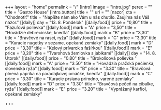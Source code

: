 +++
layout = "home"
permalink = "/"
[intro]
image = "intro.jpg"
perex = ""
title = "Gastro House"
[intro.button]
title = ""
url = ""
[nazor]
cta = "Ohodnotiť"
title = "Napíšte nám ako Vám u nás chutilo. Zaujíma nás Váš názor."
[[daily]]
day = "13. 8. Pondelok"
[[daily.food]]
price = "0,80"
title = "Fazuľová polievka"
[[daily.food]]
mark = "A"
price = "3,50"
title = "Hovädzie debrecínske, knedľa"
[[daily.food]]
mark = "B"
price = "3,30"
title = "Bravčové na rasci, ryža"
[[daily.food]]
mark = "C"
price = "3,30"
title = "Kuracie nugetky v sezame, opekané zemiaky"
[[daily.food]]
mark = "D"
price = "3,30"
title = "Kelový prívarok s fašírkou"
[[daily.food]]
mark = "E"
price = "3,20"
title = "Tvarohová žemlovka s jablkami"
[[daily]]
day = "14. 8. Utorok"
[[daily.food]]
price = "0.80"
title = "Brokolicová polievka "
[[daily.food]]
mark = "A"
price = "3.50"
title = "Hovädzia pražská pečienka, slovenská ryža"
[[daily.food]]
mark = "B"
price = "3.30"
title = "Bravčová plnená paprika na paradajkovej omáčke, knedľa"
[[daily.food]]
mark = "C"
price = "3.30"
title = "Kuracie prsiana prírodno, varené zemiaky"
[[daily.food]]
mark = "D"
price = "3.30"
title = "Bravčová pečeň na cibulke, ryža"
[[daily.food]]
mark = "E"
price = "3.20"
title = "Vyprážaný karfiol, opekané zemiaky"

+++

